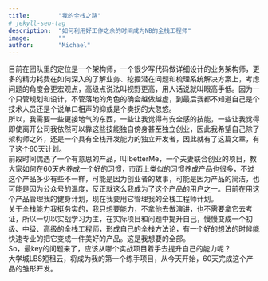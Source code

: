 ```yaml
---
title:        "我的全栈之路"
# jekyll-seo-tag
description:  "如何利用好工作之余的时间成为NB的全栈工程师"
image:        ""
author:       "Michael"
---
```


目前在团队里的定位是一个架构师，一个很少写代码做详细设计的业务架构师，更多的精力耗费在如何深入的了解业务、挖掘潜在问题和梳理系统解决方案上，考虑问题的角度会更宏观点，高级点说法叫视野更高，用人话说就叫眼高手低。因为一个只管规划和设计，不管落地的角色的确会越做越虚，到最后我都不知道自己是个技术人员还是个说单口相声的抑或是个卖拐的大忽悠。  
所以，我需要一些更接地气的东西，一些让我觉得有安全感的技能，一些让我觉得即使离开公司我依然可以靠这些技能独自傍身甚至独立创业，因此我希望自己除了架构师之外，还是一个具有全栈开发能力的独立开发者，因此就有了这篇文章，有了这个60天计划。   
前段时间偶遇了一个有意思的产品，叫IbetterMe，一个夫妻联合创业的项目，教大家如何在60天内养成一个好的习惯，市面上类似的习惯养成产品也很多，不过这个产品多少有些不一样，可能是因为创业者的故事，可能是因为产品的简洁，也可能是因为公众号的温度，反正就这么我成为了这个产品的用户之一。目前在用这个产品管理我的健身计划，现在我要用它管理我的全栈工程师计划。  
关于全栈能力我挺务实的，我只想要能力，不拿他去做演讲，也不需要拿它去考证，所以一切以实战学习为主，在实际项目和问题中提升自己，慢慢变成一个初级、中级、高级的全栈工程师，形成自己的全栈方法论，有一个好的想法的时候能快速专业的把它变成一件美好的产品。这是我想要的全部。  
So，最key的问题来了，应该从哪个实战项目着手去提升自己的能力呢？  
大学城LBS短租云，将成为我的第一个练手项目，从今天开始，60天完成这个产品的雏形开发。